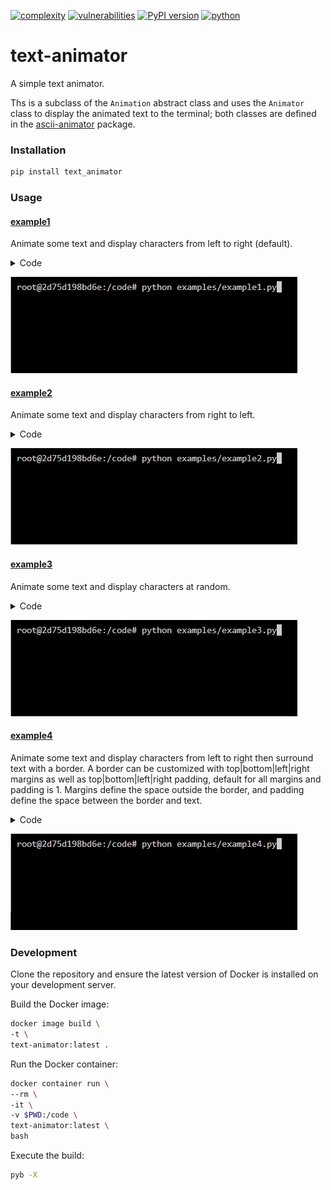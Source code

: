 [![complexity](https://img.shields.io/badge/complexity-A-brightgreen)](https://radon.readthedocs.io/en/latest/api.html#module-radon.complexity)
[![vulnerabilities](https://img.shields.io/badge/vulnerabilities-None-brightgreen)](https://pypi.org/project/bandit/)
[![PyPI version](https://badge.fury.io/py/text-animator.svg)](https://badge.fury.io/py/text-animator)
[![python](https://img.shields.io/badge/python-3.7%20%7C%203.8%20%7C%203.9%20%7C%203.10-teal)](https://www.python.org/downloads/)
# text-animator

A simple text animator.

Ths is a subclass of the `Animation` abstract class and uses the `Animator` class to display the animated text to the terminal; both classes are defined in the [ascii-animator](https://pypi.org/project/ascii-animator/0.1.6/) package. 


### Installation
```bash
pip install text_animator
```

### Usage

#### [example1](https://github.com/soda480/text-animator/blob/main/examples/example1.py)

Animate some text and display characters from left to right (default).

<details><summary>Code</summary>

```Python
from text_animator import TextAnimation
text = """This is the text
    that we want to animate
    let's see how well
    this works ..."""
TextAnimation(text)()
```

</details>

![example1](https://github.com/soda480/text-animator/blob/main/docs/images/example1.gif?raw=true)

#### [example2](https://github.com/soda480/text-animator/blob/main/examples/example2.py)

Animate some text and display characters from right to left.

<details><summary>Code</summary>

```Python
from text_animator import TextAnimation, Effect
text = """This is the text
    that we want to animate
    let's see how well
    this works ..."""
TextAnimation(text, effect=Effect.RIGHT_TO_LEFT)()
```

</details>

![example2](https://github.com/soda480/text-animator/blob/main/docs/images/example2.gif?raw=true)

#### [example3](https://github.com/soda480/text-animator/blob/main/examples/example3.py)

Animate some text and display characters at random.

<details><summary>Code</summary>

```Python
from text_animator import TextAnimation, Effect
text = """This is the text
    that we want to animate
    let's see how well
    this works ..."""
TextAnimation(text, effect=Effect.RANDOM)()
```

</details>

![example3](https://github.com/soda480/text-animator/blob/main/docs/images/example3.gif?raw=true)

#### [example4](https://github.com/soda480/text-animator/blob/main/examples/example4.py)

Animate some text and display characters from left to right then surround text with a border. A border can be customized with top|bottom|left|right margins as well as top|bottom|left|right padding, default for all margins and padding is 1.  Margins define the space outside the border, and padding define the space between the border and text.

<details><summary>Code</summary>

```Python
from text_animator import TextAnimation, Effect, Border
text = """This is the text
    that we want to animate
    let's see how well
    this works ..."""
TextAnimation(text, effect=Effect.RANDOM, border=Border(lm=0, tm=0, bm=0, tp=0, bp=0))()
```

</details>

![example4](https://github.com/soda480/text-animator/blob/main/docs/images/example4.gif?raw=true)

### Development

Clone the repository and ensure the latest version of Docker is installed on your development server.

Build the Docker image:
```bash
docker image build \
-t \
text-animator:latest .
```

Run the Docker container:
```bash
docker container run \
--rm \
-it \
-v $PWD:/code \
text-animator:latest \
bash
```

Execute the build:
```sh
pyb -X
```
